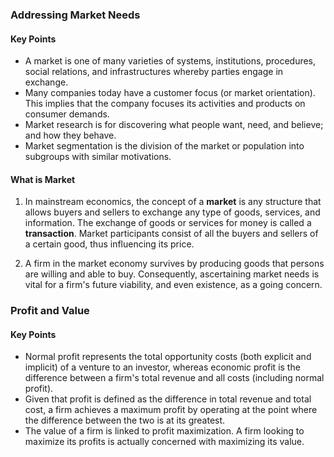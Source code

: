### Addressing Market Needs

#### Key Points
- A market is one of many varieties of systems, institutions, procedures, social relations, and infrastructures whereby parties engage in exchange.
- Many companies today have a customer focus (or market orientation). This implies that the company focuses its activities and products on consumer demands.
- Market research is for discovering what people want, need, and believe; and how they behave.
- Market segmentation is the division of the market or population into subgroups with similar motivations.

#### What is Market
1. In mainstream economics, the concept of a **market** is any structure that allows buyers and sellers to exchange any type of goods, services, and information. The exchange of goods or services for money is called a **transaction**. Market participants consist of all the buyers and sellers of a certain good, thus influencing its price.

2. A firm in the market economy survives by producing goods that persons are willing and able to buy. Consequently, ascertaining market needs is vital for a firm's future viability, and even existence, as a going concern.


### Profit and Value


#### Key Points
- Normal profit represents the total opportunity costs (both explicit and implicit) of a venture to an investor, whereas economic profit is the difference between a firm's total revenue and all costs (including normal profit).
- Given that profit is defined as the difference in total revenue and total cost, a firm achieves a maximum profit by operating at the point where the difference between the two is at its greatest.
- The value of a firm is linked to profit maximization. A firm looking to maximize its profits is actually concerned with maximizing its value.

